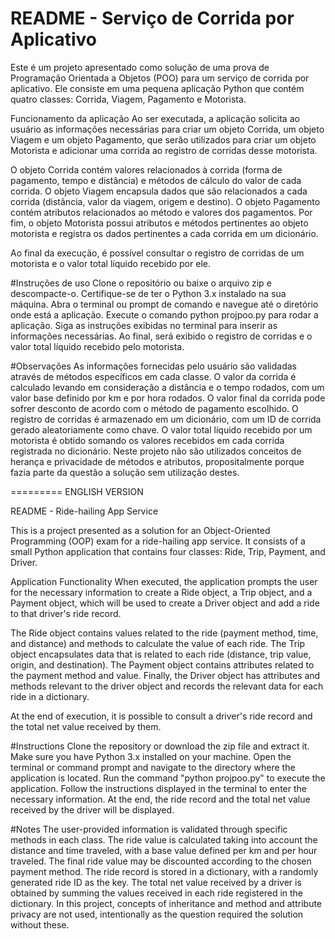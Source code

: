 # README - Serviço de Corrida por Aplicativo

Este é um projeto apresentado como solução de uma prova de Programação Orientada a Objetos (POO) para um serviço de corrida por aplicativo. Ele consiste em uma pequena aplicação Python que contém quatro classes: Corrida, Viagem, Pagamento e Motorista.

Funcionamento da aplicação
Ao ser executada, a aplicação solicita ao usuário as informações necessárias para criar um objeto Corrida, um objeto Viagem e um objeto Pagamento, que serão utilizados para criar um objeto Motorista e adicionar uma corrida ao registro de corridas desse motorista.

O objeto Corrida contém valores relacionados à corrida (forma de pagamento, tempo e distância) e métodos de cálculo do valor de cada corrida. O objeto Viagem encapsula dados que são relacionados a cada corrida (distância, valor da viagem, origem e destino). O objeto Pagamento contém atributos relacionados ao método e valores dos pagamentos. Por fim, o objeto Motorista possui atributos e métodos pertinentes ao objeto motorista e registra os dados pertinentes a cada corrida em um dicionário.

Ao final da execução, é possível consultar o registro de corridas de um motorista e o valor total líquido recebido por ele.

#Instruções de uso
Clone o repositório ou baixe o arquivo zip e descompacte-o.
Certifique-se de ter o Python 3.x instalado na sua máquina.
Abra o terminal ou prompt de comando e navegue até o diretório onde está a aplicação.
Execute o comando python projpoo.py para rodar a aplicação.
Siga as instruções exibidas no terminal para inserir as informações necessárias.
Ao final, será exibido o registro de corridas e o valor total líquido recebido pelo motorista.


#Observações
As informações fornecidas pelo usuário são validadas através de métodos específicos em cada classe.
O valor da corrida é calculado levando em consideração a distância e o tempo rodados, com um valor base definido por km e por hora rodados.
O valor final da corrida pode sofrer desconto de acordo com o método de pagamento escolhido.
O registro de corridas é armazenado em um dicionário, com um ID de corrida gerado aleatoriamente como chave.
O valor total líquido recebido por um motorista é obtido somando os valores recebidos em cada corrida registrada no dicionário.
Neste projeto não são utilizados conceitos de herança e privacidade de métodos e atributos, propositalmente porque fazia parte da questão a solução sem utilização destes.

========= ENGLISH VERSION

README - Ride-hailing App Service

This is a project presented as a solution for an Object-Oriented Programming (OOP) exam for a ride-hailing app service. It consists of a small Python application that contains four classes: Ride, Trip, Payment, and Driver.

Application Functionality
When executed, the application prompts the user for the necessary information to create a Ride object, a Trip object, and a Payment object, which will be used to create a Driver object and add a ride to that driver's ride record.

The Ride object contains values related to the ride (payment method, time, and distance) and methods to calculate the value of each ride. The Trip object encapsulates data that is related to each ride (distance, trip value, origin, and destination). The Payment object contains attributes related to the payment method and value. Finally, the Driver object has attributes and methods relevant to the driver object and records the relevant data for each ride in a dictionary.

At the end of execution, it is possible to consult a driver's ride record and the total net value received by them.

#Instructions
Clone the repository or download the zip file and extract it.
Make sure you have Python 3.x installed on your machine.
Open the terminal or command prompt and navigate to the directory where the application is located.
Run the command "python projpoo.py" to execute the application.
Follow the instructions displayed in the terminal to enter the necessary information.
At the end, the ride record and the total net value received by the driver will be displayed.

#Notes
The user-provided information is validated through specific methods in each class.
The ride value is calculated taking into account the distance and time traveled, with a base value defined per km and per hour traveled.
The final ride value may be discounted according to the chosen payment method.
The ride record is stored in a dictionary, with a randomly generated ride ID as the key.
The total net value received by a driver is obtained by summing the values received in each ride registered in the dictionary.
In this project, concepts of inheritance and method and attribute privacy are not used, intentionally as the question required the solution without these.



